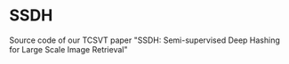# SSDH
Source code of our TCSVT paper "SSDH: Semi-supervised Deep Hashing for Large Scale Image Retrieval"
